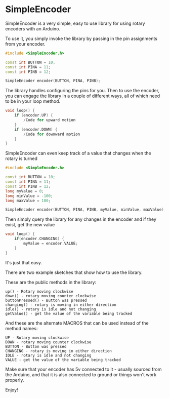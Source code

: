 # SimpleEncoder

SimpleEncoder is a very simple, easy to use library for using rotary encoders with an Arduino.

To use it, you simply invoke the library by passing in the pin assignments from your encoder.

```c++
#include <SimpleEncoder.h>

const int BUTTON = 10;
const int PINA = 11;
const int PINB = 12;

SimpleEncoder encoder(BUTTON, PINA, PINB);
```

The library handles configuring the pins for you. Then to use the encoder, you can engage the library
in a couple of different ways, all of which need to be in your loop method.

```c++
void loop() {
    if (encoder.UP) {
        /Code for upward motion
    }
    if (encoder.DOWN) {
        /Code for downward motion
    }
}
```

SimpleEncoder can even keep track of a value that changes when the rotary is turned

```c++
#include <SimpleEncoder.h>

const int BUTTON = 10;
const int PINA = 11;
const int PINB = 12;
long myValue = 0;
long minValue = -100;
long maxValue = 100;

SimpleEncoder encoder(BUTTON, PINA, PINB, myValue, minValue, maxValue);
```

Then simply query the library for any changes in the encoder and if they exist, get the new value

```c++
void loop() {
    if(encoder.CHANGING) {
        myValue = encoder.VALUE;
    }
}
```

It's just that easy. 

There are two example sketches that show how to use the library.

These are the public methods in the library:

```
up() - Rotary moving clockwise
down() - rotary moving counter clockwise
buttonPressed() - Button was pressed
changing() - rotary is moving in either direction
idle() - rotary is idle and not changing
getValue() - get the value of the variable being tracked
```

And these are the alternate MACROS that can be used instead of the method names:

```
UP - Rotary moving clockwise
DOWN - rotary moving counter clockwise
BUTTON - Button was pressed
CHANGING - rotary is moving in either direction
IDLE - rotary is idle and not changing
VALUE - get the value of the variable being tracked
```

Make sure that your encoder has 5v connected to it - usually sourced from the Arduino, and that it is also connected to ground or things won't work properly.

Enjoy!